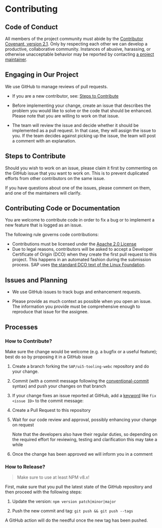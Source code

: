 # Contributing

## Code of Conduct

All members of the project community must abide by the [Contributor Covenant, version 2.1](CODE_OF_CONDUCT.md).
Only by respecting each other we can develop a productive, collaborative community.
Instances of abusive, harassing, or otherwise unacceptable behavior may be reported by contacting [a project maintainer](.reuse/dep5).

## Engaging in Our Project

We use GitHub to manage reviews of pull requests.

* If you are a new contributor, see: [Steps to Contribute](#steps-to-contribute)

* Before implementing your change, create an issue that describes the problem you would like to solve or the code that should be enhanced. Please note that you are willing to work on that issue.

* The team will review the issue and decide whether it should be implemented as a pull request. In that case, they will assign the issue to you. If the team decides against picking up the issue, the team will post a comment with an explanation.

## Steps to Contribute

Should you wish to work on an issue, please claim it first by commenting on the GitHub issue that you want to work on. This is to prevent duplicated efforts from other contributors on the same issue.

If you have questions about one of the issues, please comment on them, and one of the maintainers will clarify.

## Contributing Code or Documentation

You are welcome to contribute code in order to fix a bug or to implement a new feature that is logged as an issue.

The following rule governs code contributions:

* Contributions must be licensed under the [Apache 2.0 License](./LICENSE)
* Due to legal reasons, contributors will be asked to accept a Developer Certificate of Origin (DCO) when they create the first pull request to this project. This happens in an automated fashion during the submission process. SAP uses [the standard DCO text of the Linux Foundation](https://developercertificate.org/).

## Issues and Planning

* We use GitHub issues to track bugs and enhancement requests.

* Please provide as much context as possible when you open an issue. The information you provide must be comprehensive enough to reproduce that issue for the assignee.

## Processes

### How to Contribute?

Make sure the change would be welcome (e.g. a bugfix or a useful feature); best do so by proposing it in a GitHub issue

1. Create a branch forking the `SAP/ui5-tooling-webc` repository and do your change.

2. Commit (with a commit message following the [conventional-commit](https://www.conventionalcommits.org/) syntax) and push your changes on that branch

3. If your change fixes an issue reported at GitHub, add a [keyword](https://help.github.com/articles/closing-issues-using-keywords/) like `fix <issue ID>` to the commit message:

4. Create a Pull Request to this repository

5. Wait for our code review and approval, possibly enhancing your change on request

   Note that the developers also have their regular duties, so depending on the required effort for reviewing, testing and clarification this may take a while

6. Once the change has been approved we will inform you in a comment

### How to Release?

> Make sure to use at least NPM v8.x!

First, make sure that you pull the latest state of the GitHub repository and then proceed with the following steps:

1. Update the version: `npm version patch|minor|major`

2. Push the new commit and tag: `git push && git push --tags`

A GitHub action will do the needful once the new tag has been pushed.
